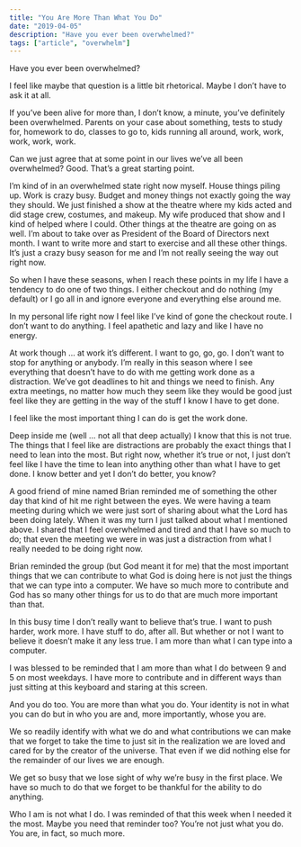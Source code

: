 ```yaml
---
title: "You Are More Than What You Do"
date: "2019-04-05"
description: "Have you ever been overwhelmed?"
tags: ["article", "overwhelm"]
---
```


Have you ever been overwhelmed?

I feel like maybe that question is a little bit rhetorical. Maybe I don’t have to ask it at all.

If you’ve been alive for more than, I don’t know, a minute, you’ve definitely been overwhelmed. Parents on your case about something, tests to study for, homework to do, classes to go to, kids running all around, work, work, work, work, work.

Can we just agree that at some point in our lives we’ve all been overwhelmed? Good. That’s a great starting point.

I’m kind of in an overwhelmed state right now myself. House things piling up. Work is crazy busy. Budget and money things not exactly going the way they should. We just finished a show at the theatre where my kids acted and did stage crew, costumes, and makeup. My wife produced that show and I kind of helped where I could. Other things at the theatre are going on as well. I’m about to take over as President of the Board of Directors next month. I want to write more and start to exercise and all these other things. It’s just a crazy busy season for me and I’m not really seeing the way out right now.

So when I have these seasons, when I reach these points in my life I have a tendency to do one of two things. I either checkout and do nothing (my default) or I go all in and ignore everyone and everything else around me.

In my personal life right now I feel like I’ve kind of gone the checkout route. I don’t want to do anything. I feel apathetic and lazy and like I have no energy.

At work though … at work it’s different. I want to go, go, go. I don’t want to stop for anything or anybody. I’m really in this season where I see everything that doesn’t have to do with me getting work done as a distraction. We’ve got deadlines to hit and things we need to finish. Any extra meetings, no matter how much they seem like they would be good just feel like they are getting in the way of the stuff I know I have to get done.

I feel like the most important thing I can do is get the work done.

Deep inside me (well … not all that deep actually) I know that this is not true. The things that I feel like are distractions are probably the exact things that I need to lean into the most. But right now, whether it’s true or not, I just don’t feel like I have the time to lean into anything other than what I have to get done. I know better and yet I don’t do better, you know?

A good friend of mine named Brian reminded me of something the other day that kind of hit me right between the eyes. We were having a team meeting during which we were just sort of sharing about what the Lord has been doing lately. When it was my turn I just talked about what I mentioned above. I shared that I feel overwhelmed and tired and that I have so much to do; that even the meeting we were in was just a distraction from what I really needed to be doing right now.

Brian reminded the group (but God meant it for me) that the most important things that we can contribute to what God is doing here is not just the things that we can type into a computer. We have so much more to contribute and God has so many other things for us to do that are much more important than that.

In this busy time I don’t really want to believe that’s true. I want to push harder, work more. I have stuff to do, after all. But whether or not I want to believe it doesn’t make it any less true. I am more than what I can type into a computer.

I was blessed to be reminded that I am more than what I do between 9 and 5 on most weekdays. I have more to contribute and in different ways than just sitting at this keyboard and staring at this screen.

And you do too. You are more than what you do. Your identity is not in what you can do but in who you are and, more importantly, whose you are.

We so readily identify with what we do and what contributions we can make that we forget to take the time to just sit in the realization we are loved and cared for by the creator of the universe. That even if we did nothing else for the remainder of our lives we are enough.

We get so busy that we lose sight of why we’re busy in the first place. We have so much to do that we forget to be thankful for the ability to do anything.

Who I am is not what I do. I was reminded of that this week when I needed it the most. Maybe you need that reminder too? You’re not just what you do. You are, in fact, so much more.
